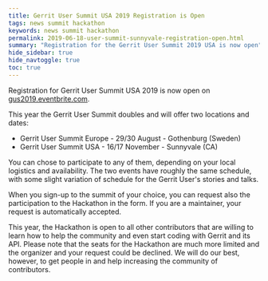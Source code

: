 ```yaml
---
title: Gerrit User Summit USA 2019 Registration is Open
tags: news summit hackathon
keywords: news summit hackathon
permalink: 2019-06-18-user-summit-sunnyvale-registration-open.html
summary: "Registration for the Gerrit User Summit 2019 USA is now open"
hide_sidebar: true
hide_navtoggle: true
toc: true
---
```


Registration for Gerrit User Summit USA 2019 is now open on
[gus2019.eventbrite.com](https://gus2019.eventbrite.com).

This year the Gerrit User Summit doubles and will offer two locations and dates:

- Gerrit User Summit Europe - 29/30 August - Gothenburg (Sweden)
- Gerrit User Summit USA - 16/17 November - Sunnyvale (CA)

You can chose to participate to any of them, depending on your local logistics
and availability. The two events have roughly the same schedule, with some
slight variation of schedule for the Gerrit User's stories and talks.

When you sign-up to the summit of your choice, you can request also the participation
to the Hackathon in the form. If you are a maintainer, your request is automatically
accepted.

This year, the Hackathon is open to all other contributors that are willing to learn
how to help the community and even start coding with Gerrit and its API. Please note
that the seats for the Hackathon are much more limited and the organizer and your
request could be declined. We will do our best, however, to get people in and
help increasing the community of contributors.

